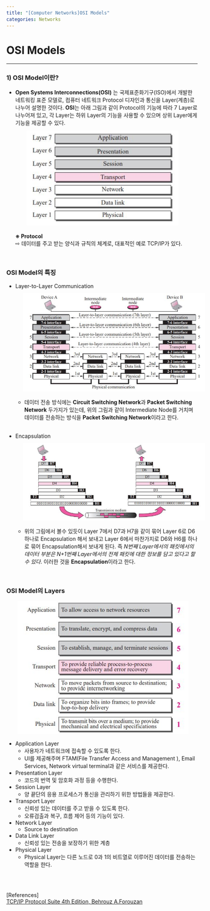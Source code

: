 ```yaml
---
title: "[Computer Networks]OSI Models"
categories: Networks
---
```

# OSI Models
<hr>

### 1) OSI Model이란?
+ **Open Systems Interconnections(OSI)** 는 국제표준화기구(ISO)에서 개발한 네트워킹 표준 모델로, 컴퓨터 네트워크 Protocol 디자인과 통신을 Layer(계층)로 나누어 설명한 것이다. **OSI**는 아래 그림과 같이 Protocol의 기능에 따라 7 Layer로 나누어져 있고, 각 Layer는 하위 Layer의 기능을 사용할 수 있으며 상위 Layer에게 기능을 제공할 수 있다. <br>
  <img src="/assets/images/OSI Image.JPG"  style="margin-left:30px; margin-top:10px; width:400px">
  <br>
  <br>
  **※ Protocol**<br>
⇨ 데이터를 주고 받는 양식과 규칙의 체계로, 대표적인 예로 TCP/IP가 있다.
<br>

### OSI Model의 특징
+ Layer-to-Layer Communication
    <img src="/assets/images/OSI Communication.JPG" style=" margin-left:20px; margin-top:10px;">
    + 데이터 전송 방식에는 **Circuit Switching Network**과 **Packet Switching Network** 두가지가 있는데, 위의 그림과 같이 Intermediate Node를 거치며 데이터를 전송하는 방식을 **Packet Switching Network**이라고 한다. 
    <br>

+ Encapsulation
    <img src="/assets/images/OSI Encapsulation.JPG" style="margin-left:20px; margin-top:10px;">
    + 위의 그림에서 볼수 있듯이 Layer 7에서 D7과 H7을 같이 묶어 Layer 6로 D6하나로 Encapsulation 해서 보내고 Layer 6에서 마찬가지로 D6와 H6를 하나로 묶어 Encapsulation해서 보내게 된다. 즉 *N번째 Layer에서의 패킷에서의 데이터 부분은 N+1번째 Layer에서의 전체 패킷에 대한 정보를 담고 있다고 할 수 있다*. 이러한 것을 **Encapsulation**이라고 한다.
<br>

### OSI Model의 Layers
<img src="/assets/images/OSI Summary.JPG" style="margin-left:30px; width: 450px;">

+ Application Layer
    + 사용자가 네트워크에 접속할 수 있도록 한다.
    + UI를 제공해주며 FTAM(File Transfer Access and Management ), Email Services, Network virtual terminal과 같은 서비스를 제공한다.
+ Presentation Layer
    + 코드의 번역 및 암호화 과정 등을 수행한다.
+ Session Layer
    + 양 끝단의 응용 프로세스가 통신을 관리하기 위한 방법들을 제공한다.
+ Transport Layer
    + 신뢰성 있는 데이터를 주고 받을 수 있도록 한다.
    + 오류검출과 복구, 흐름 제어 등의 기능이 있다.
+ Network Layer
    + Source to destination  
+ Data Link Layer
    + 신뢰성 있는 전송을 보장하기 위한 계층
+ Physical Layer
    + Physical Layer는 다른 노드로 0과 1의 비트열로 이루어진 데이터를 전송하는 역할을 한다.

 <br>
 <br>
 
 [References] <br>
 [TCP/IP Protocol Suite 4th Edition, Behrouz A.Forouzan](https://vaibhav2501.files.wordpress.com/2012/02/tcp_ip-protocol-suite-4th-ed-b-forouzan-mcgraw-hill-2010-bbs.pdf)
 
